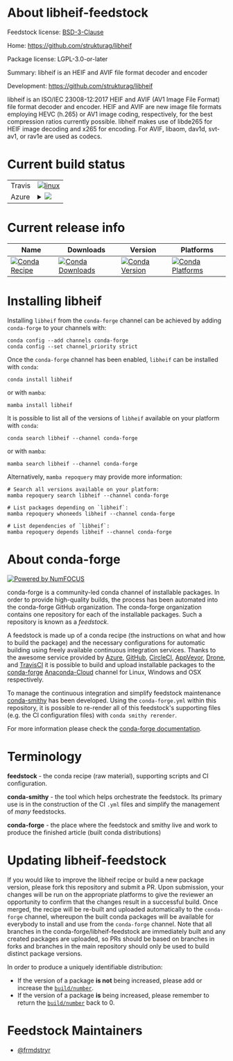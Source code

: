 About libheif-feedstock
=======================

Feedstock license: [BSD-3-Clause](https://github.com/conda-forge/libheif-feedstock/blob/main/LICENSE.txt)

Home: https://github.com/strukturag/libheif

Package license: LGPL-3.0-or-later

Summary: libheif is an HEIF and AVIF file format decoder and encoder

Development: https://github.com/strukturag/libheif

libheif is an ISO/IEC 23008-12:2017 HEIF and AVIF (AV1 Image File Format)
file format decoder and encoder. HEIF and AVIF are new image file formats
employing HEVC (h.265) or AV1 image coding, respectively, for the best
compression ratios currently possible. libheif makes use of libde265 for
HEIF image decoding and x265 for encoding. For AVIF, libaom, dav1d,
svt-av1, or rav1e are used as codecs.


Current build status
====================


<table><tr>
    <td>Travis</td>
    <td>
      <a href="https://app.travis-ci.com/conda-forge/libheif-feedstock">
        <img alt="linux" src="https://img.shields.io/travis/com/conda-forge/libheif-feedstock/main.svg?label=Linux">
      </a>
    </td>
  </tr>
    
  <tr>
    <td>Azure</td>
    <td>
      <details>
        <summary>
          <a href="https://dev.azure.com/conda-forge/feedstock-builds/_build/latest?definitionId=18728&branchName=main">
            <img src="https://dev.azure.com/conda-forge/feedstock-builds/_apis/build/status/libheif-feedstock?branchName=main">
          </a>
        </summary>
        <table>
          <thead><tr><th>Variant</th><th>Status</th></tr></thead>
          <tbody><tr>
              <td>linux_64_license_familygpl</td>
              <td>
                <a href="https://dev.azure.com/conda-forge/feedstock-builds/_build/latest?definitionId=18728&branchName=main">
                  <img src="https://dev.azure.com/conda-forge/feedstock-builds/_apis/build/status/libheif-feedstock?branchName=main&jobName=linux&configuration=linux%20linux_64_license_familygpl" alt="variant">
                </a>
              </td>
            </tr><tr>
              <td>linux_64_license_familylgpl</td>
              <td>
                <a href="https://dev.azure.com/conda-forge/feedstock-builds/_build/latest?definitionId=18728&branchName=main">
                  <img src="https://dev.azure.com/conda-forge/feedstock-builds/_apis/build/status/libheif-feedstock?branchName=main&jobName=linux&configuration=linux%20linux_64_license_familylgpl" alt="variant">
                </a>
              </td>
            </tr><tr>
              <td>linux_aarch64_license_familygpl</td>
              <td>
                <a href="https://dev.azure.com/conda-forge/feedstock-builds/_build/latest?definitionId=18728&branchName=main">
                  <img src="https://dev.azure.com/conda-forge/feedstock-builds/_apis/build/status/libheif-feedstock?branchName=main&jobName=linux&configuration=linux%20linux_aarch64_license_familygpl" alt="variant">
                </a>
              </td>
            </tr><tr>
              <td>linux_aarch64_license_familylgpl</td>
              <td>
                <a href="https://dev.azure.com/conda-forge/feedstock-builds/_build/latest?definitionId=18728&branchName=main">
                  <img src="https://dev.azure.com/conda-forge/feedstock-builds/_apis/build/status/libheif-feedstock?branchName=main&jobName=linux&configuration=linux%20linux_aarch64_license_familylgpl" alt="variant">
                </a>
              </td>
            </tr><tr>
              <td>linux_ppc64le_license_familygpl</td>
              <td>
                <a href="https://dev.azure.com/conda-forge/feedstock-builds/_build/latest?definitionId=18728&branchName=main">
                  <img src="https://dev.azure.com/conda-forge/feedstock-builds/_apis/build/status/libheif-feedstock?branchName=main&jobName=linux&configuration=linux%20linux_ppc64le_license_familygpl" alt="variant">
                </a>
              </td>
            </tr><tr>
              <td>linux_ppc64le_license_familylgpl</td>
              <td>
                <a href="https://dev.azure.com/conda-forge/feedstock-builds/_build/latest?definitionId=18728&branchName=main">
                  <img src="https://dev.azure.com/conda-forge/feedstock-builds/_apis/build/status/libheif-feedstock?branchName=main&jobName=linux&configuration=linux%20linux_ppc64le_license_familylgpl" alt="variant">
                </a>
              </td>
            </tr><tr>
              <td>osx_64_license_familygpl</td>
              <td>
                <a href="https://dev.azure.com/conda-forge/feedstock-builds/_build/latest?definitionId=18728&branchName=main">
                  <img src="https://dev.azure.com/conda-forge/feedstock-builds/_apis/build/status/libheif-feedstock?branchName=main&jobName=osx&configuration=osx%20osx_64_license_familygpl" alt="variant">
                </a>
              </td>
            </tr><tr>
              <td>osx_64_license_familylgpl</td>
              <td>
                <a href="https://dev.azure.com/conda-forge/feedstock-builds/_build/latest?definitionId=18728&branchName=main">
                  <img src="https://dev.azure.com/conda-forge/feedstock-builds/_apis/build/status/libheif-feedstock?branchName=main&jobName=osx&configuration=osx%20osx_64_license_familylgpl" alt="variant">
                </a>
              </td>
            </tr><tr>
              <td>win_64_license_familygpl</td>
              <td>
                <a href="https://dev.azure.com/conda-forge/feedstock-builds/_build/latest?definitionId=18728&branchName=main">
                  <img src="https://dev.azure.com/conda-forge/feedstock-builds/_apis/build/status/libheif-feedstock?branchName=main&jobName=win&configuration=win%20win_64_license_familygpl" alt="variant">
                </a>
              </td>
            </tr><tr>
              <td>win_64_license_familylgpl</td>
              <td>
                <a href="https://dev.azure.com/conda-forge/feedstock-builds/_build/latest?definitionId=18728&branchName=main">
                  <img src="https://dev.azure.com/conda-forge/feedstock-builds/_apis/build/status/libheif-feedstock?branchName=main&jobName=win&configuration=win%20win_64_license_familylgpl" alt="variant">
                </a>
              </td>
            </tr>
          </tbody>
        </table>
      </details>
    </td>
  </tr>
</table>

Current release info
====================

| Name | Downloads | Version | Platforms |
| --- | --- | --- | --- |
| [![Conda Recipe](https://img.shields.io/badge/recipe-libheif-green.svg)](https://anaconda.org/conda-forge/libheif) | [![Conda Downloads](https://img.shields.io/conda/dn/conda-forge/libheif.svg)](https://anaconda.org/conda-forge/libheif) | [![Conda Version](https://img.shields.io/conda/vn/conda-forge/libheif.svg)](https://anaconda.org/conda-forge/libheif) | [![Conda Platforms](https://img.shields.io/conda/pn/conda-forge/libheif.svg)](https://anaconda.org/conda-forge/libheif) |

Installing libheif
==================

Installing `libheif` from the `conda-forge` channel can be achieved by adding `conda-forge` to your channels with:

```
conda config --add channels conda-forge
conda config --set channel_priority strict
```

Once the `conda-forge` channel has been enabled, `libheif` can be installed with `conda`:

```
conda install libheif
```

or with `mamba`:

```
mamba install libheif
```

It is possible to list all of the versions of `libheif` available on your platform with `conda`:

```
conda search libheif --channel conda-forge
```

or with `mamba`:

```
mamba search libheif --channel conda-forge
```

Alternatively, `mamba repoquery` may provide more information:

```
# Search all versions available on your platform:
mamba repoquery search libheif --channel conda-forge

# List packages depending on `libheif`:
mamba repoquery whoneeds libheif --channel conda-forge

# List dependencies of `libheif`:
mamba repoquery depends libheif --channel conda-forge
```


About conda-forge
=================

[![Powered by
NumFOCUS](https://img.shields.io/badge/powered%20by-NumFOCUS-orange.svg?style=flat&colorA=E1523D&colorB=007D8A)](https://numfocus.org)

conda-forge is a community-led conda channel of installable packages.
In order to provide high-quality builds, the process has been automated into the
conda-forge GitHub organization. The conda-forge organization contains one repository
for each of the installable packages. Such a repository is known as a *feedstock*.

A feedstock is made up of a conda recipe (the instructions on what and how to build
the package) and the necessary configurations for automatic building using freely
available continuous integration services. Thanks to the awesome service provided by
[Azure](https://azure.microsoft.com/en-us/services/devops/), [GitHub](https://github.com/),
[CircleCI](https://circleci.com/), [AppVeyor](https://www.appveyor.com/),
[Drone](https://cloud.drone.io/welcome), and [TravisCI](https://travis-ci.com/)
it is possible to build and upload installable packages to the
[conda-forge](https://anaconda.org/conda-forge) [Anaconda-Cloud](https://anaconda.org/)
channel for Linux, Windows and OSX respectively.

To manage the continuous integration and simplify feedstock maintenance
[conda-smithy](https://github.com/conda-forge/conda-smithy) has been developed.
Using the ``conda-forge.yml`` within this repository, it is possible to re-render all of
this feedstock's supporting files (e.g. the CI configuration files) with ``conda smithy rerender``.

For more information please check the [conda-forge documentation](https://conda-forge.org/docs/).

Terminology
===========

**feedstock** - the conda recipe (raw material), supporting scripts and CI configuration.

**conda-smithy** - the tool which helps orchestrate the feedstock.
                   Its primary use is in the construction of the CI ``.yml`` files
                   and simplify the management of *many* feedstocks.

**conda-forge** - the place where the feedstock and smithy live and work to
                  produce the finished article (built conda distributions)


Updating libheif-feedstock
==========================

If you would like to improve the libheif recipe or build a new
package version, please fork this repository and submit a PR. Upon submission,
your changes will be run on the appropriate platforms to give the reviewer an
opportunity to confirm that the changes result in a successful build. Once
merged, the recipe will be re-built and uploaded automatically to the
`conda-forge` channel, whereupon the built conda packages will be available for
everybody to install and use from the `conda-forge` channel.
Note that all branches in the conda-forge/libheif-feedstock are
immediately built and any created packages are uploaded, so PRs should be based
on branches in forks and branches in the main repository should only be used to
build distinct package versions.

In order to produce a uniquely identifiable distribution:
 * If the version of a package **is not** being increased, please add or increase
   the [``build/number``](https://docs.conda.io/projects/conda-build/en/latest/resources/define-metadata.html#build-number-and-string).
 * If the version of a package **is** being increased, please remember to return
   the [``build/number``](https://docs.conda.io/projects/conda-build/en/latest/resources/define-metadata.html#build-number-and-string)
   back to 0.

Feedstock Maintainers
=====================

* [@frmdstryr](https://github.com/frmdstryr/)

